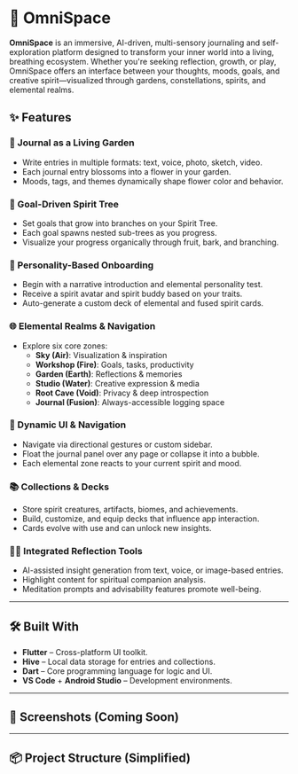 # 🌌 OmniSpace

**OmniSpace** is an immersive, AI-driven, multi-sensory journaling and self-exploration platform designed to transform your inner world into a living, breathing ecosystem. Whether you're seeking reflection, growth, or play, OmniSpace offers an interface between your thoughts, moods, goals, and creative spirit—visualized through gardens, constellations, spirits, and elemental realms.

## ✨ Features

### 🪷 Journal as a Living Garden
- Write entries in multiple formats: text, voice, photo, sketch, video.
- Each journal entry blossoms into a flower in your garden.
- Moods, tags, and themes dynamically shape flower color and behavior.

### 🌱 Goal-Driven Spirit Tree
- Set goals that grow into branches on your Spirit Tree.
- Each goal spawns nested sub-trees as you progress.
- Visualize your progress organically through fruit, bark, and branching.

### 🔮 Personality-Based Onboarding
- Begin with a narrative introduction and elemental personality test.
- Receive a spirit avatar and spirit buddy based on your traits.
- Auto-generate a custom deck of elemental and fused spirit cards.

### 🌐 Elemental Realms & Navigation
- Explore six core zones:
  - **Sky (Air)**: Visualization & inspiration
  - **Workshop (Fire)**: Goals, tasks, productivity
  - **Garden (Earth)**: Reflections & memories
  - **Studio (Water)**: Creative expression & media
  - **Root Cave (Void)**: Privacy & deep introspection
  - **Journal (Fusion)**: Always-accessible logging space

### 🧭 Dynamic UI & Navigation
- Navigate via directional gestures or custom sidebar.
- Float the journal panel over any page or collapse it into a bubble.
- Each elemental zone reacts to your current spirit and mood.

### 📚 Collections & Decks
- Store spirit creatures, artifacts, biomes, and achievements.
- Build, customize, and equip decks that influence app interaction.
- Cards evolve with use and can unlock new insights.

### 🧘‍♂️ Integrated Reflection Tools
- AI-assisted insight generation from text, voice, or image-based entries.
- Highlight content for spiritual companion analysis.
- Meditation prompts and advisability features promote well-being.

---

## 🛠️ Built With

- **Flutter** – Cross-platform UI toolkit.
- **Hive** – Local data storage for entries and collections.
- **Dart** – Core programming language for logic and UI.
- **VS Code** + **Android Studio** – Development environments.

---

## 📸 Screenshots (Coming Soon)

<!-- Add screenshots of Sky, Journal, Garden, and Spirit Onboarding screens here -->

---

## 📦 Project Structure (Simplified)